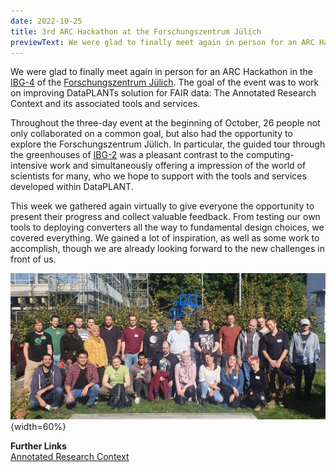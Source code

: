 ```yaml
---
date: 2022-10-25
title: 3rd ARC Hackathon at the Forschungszentrum Jülich
previewText: We were glad to finally meet again in person for an ARC Hackathon at Forschungszentrum Jülich. The goal of the event was to work on improving DataPLANTs solution for FAIR data. The Annotated Research Context and its associated tools and services.
---
```

We were glad to finally meet again in person for an ARC Hackathon in the [IBG-4](https://www.fz-juelich.de/de/ibg/ibg-4) of the [Forschungszentrum Jülich](https://www.fz-juelich.de/de). The goal of the event was to work on improving DataPLANTs solution for FAIR data: The Annotated Research Context and its associated tools and services.

Throughout the three-day event at the beginning of October, 26 people not only collaborated on a common goal, but also had the opportunity to explore the Forschungszentrum Jülich. In particular, the guided tour through the greenhouses of [IBG-2](https://www.fz-juelich.de/de/ibg/ibg-2) was a pleasant contrast to the computing-intensive work and simultaneously offering a impression of the world of scientists for many, who we hope to support with the tools and services developed within DataPLANT.

This week we gathered again virtually to give everyone the opportunity to present their progress and collect valuable feedback. From testing our own tools to deploying converters all the way to fundamental design choices, we covered everything. We gained a lot of inspiration, as well as some work to accomplish, though we are already looking forward to the new challenges in front of us.  

![3rd ARC Hackathon](/src/assets/images/news/3rd-arc-hackathon.jpg){width=60%}

**Further Links**  
[Annotated Research Context](https://nfdi4plants.org/nfdi4plants.knowledgebase/docs/implementation/AnnotatedResearchContext.html)  

